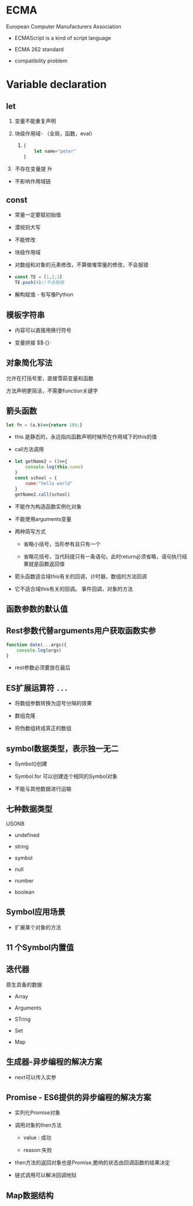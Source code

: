 # ECMA

European Computer Manufacturers Association

- ECMAScript is a kind of script language

- ECMA 262 standard

- compatibility problem

# Variable declaration

## let

1. 变量不能重复声明

2. 块级作用域-  （全局，函数，eval）
   
   1. ```js
      {
          let name="peter"
      }
      ```

 3.  不存在变量提 升

- 不影响作用域链

## const

- 常量一定要赋初始值

- 潜规则大写

- 不能修改

- 块级作用域

- 对数组和对象的元素修改，不算做堆常量的修改，不会报错

- ```js
  const TE = [1,2,3]
  TE.push(4)//不会报错
  ```

- 解构赋值 - 有写像Python

## 模板字符串

- 内容可以直接用换行符号

- 变量拼接 $$·{}·

## 对象简化写法

允许在打括号里，直接雪茹变量和函数

方法声明更简洁，不需要function关键字

## 箭头函数

```js
let fn = (a,b)=>{return 100;}
```

- this 是静态的，永远指向函数声明时候所在作用域下的this的值 

- call方法调用

- ```js
  let getName2 = ()=>{
      console.log(this.name)
  }
  const school = {
      name:"hello world"
  }
  getName2.call(school)
  ```

- 不能作为构造函数实例化对象

- 不能使用arguments变量

- 两种简写方式
  
  - 省略小括号，当形参有且只有一个
  
  - 省略花括号，当代码提只有一条语句，此时return必须省略，语句执行结果就是函数返回值

- 箭头函数适合域this有关的回调，计时器，数组的方法回调

- 它不适合域this有关的回调。 事件回调，对象的方法

## 函数参数的默认值

## Rest参数代替arguments用户获取函数实参

```js
function date(...args){
    console.log(args)
}
```

- rest参数必须要放在最后

## ES扩展运算符 `...`

- 将数组参数转换为逗号分隔的效果

- 数组克隆

- 将伪数组转成真正的数组

## symbol数据类型，表示独一无二

- Symbol()创建

- Symbol.for 可以创建连个相同的Symbol对象

- 不能与其他数据进行运输

## 七种数据类型

USONB

- undefined

- string 

- symbol

- null

- number

- boolean

## Symbol应用场景

- 扩展某个对象的方法

## 11 个Symbol内置值

## 迭代器

原生具备的数据

- Array

- Arguments

- STring

- Set

- Map

## 生成器-异步编程的解决方案

- next可以传入实参 

## Promise - ES6提供的异步编程的解决方案

- 实列化Promise对象

- 调用对象的then方法 
  
  - value : 成功
  
  - reason:失败

- then方法的返回对象也是Promise,脆响的状态由回调函数的结果决定

- 链式调用可以解决回调地狱 

## Map数据结构
